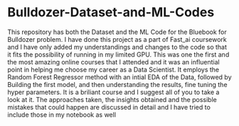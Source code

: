 # Bulldozer-Dataset-and-ML-Codes
This repository has both the Dataset and the ML Code for the Bluebook for  Bulldozer problem. I have done this project as a part of Fast_ai coursework and I have only added my understandings and  changes to the code so that it fits the possibility of running in my limited GPU. This was one the first and the most amazing online courses that I attended and it was an influential point in helping me choose my career as a Data Scientist. It employs the Random Forest Regressor method with an intial EDA of the Data, followed by Building the first model, and then understanding the results, fine tuning the hyper parameters. It is a briliant course and I suggest all of you to take a look at it. The approaches taken, the insights obtained and the possible mistakes that could happen are discussed in detail and I have tried to include those in my notebook as well
